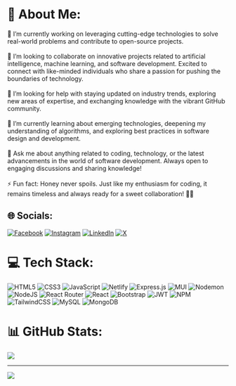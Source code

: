 # 💫 About Me:
🔭 I’m currently working on leveraging cutting-edge technologies to solve real-world problems and contribute to open-source projects.<br><br>👯 I’m looking to collaborate on innovative projects related to artificial intelligence, machine learning, and software development. Excited to connect with like-minded individuals who share a passion for pushing the boundaries of technology.<br><br>🤝 I’m looking for help with staying updated on industry trends, exploring new areas of expertise, and exchanging knowledge with the vibrant GitHub community.<br><br>🌱 I’m currently learning about emerging technologies, deepening my understanding of algorithms, and exploring best practices in software design and development.<br><br>💬 Ask me about anything related to coding, technology, or the latest advancements in the world of software development. Always open to engaging discussions and sharing knowledge!<br><br>⚡ Fun fact: Honey never spoils. Just like my enthusiasm for coding, it remains timeless and always ready for a sweet collaboration! 🍯✨


## 🌐 Socials:
[![Facebook](https://img.shields.io/badge/Facebook-%231877F2.svg?logo=Facebook&logoColor=white)](https://facebook.com/https://www.facebook.com/js.jaffarson.2000) [![Instagram](https://img.shields.io/badge/Instagram-%23E4405F.svg?logo=Instagram&logoColor=white)](https://instagram.com/https://www.instagram.com/jaffarson_js?igsh=MTVobnp0a3N0aWtkYw==) [![LinkedIn](https://img.shields.io/badge/LinkedIn-%230077B5.svg?logo=linkedin&logoColor=white)](https://linkedin.com/in/https://www.linkedin.com/in/jaffarson-j-s-bb11821aa/) [![X](https://img.shields.io/badge/X-black.svg?logo=X&logoColor=white)](https://x.com/https://twitter.com/Jaffarson_JS?t=mDGksHPeIUFvB3OH4PDzTw&s=09) 

# 💻 Tech Stack:
![HTML5](https://img.shields.io/badge/html5-%23E34F26.svg?style=for-the-badge&logo=html5&logoColor=white) ![CSS3](https://img.shields.io/badge/css3-%231572B6.svg?style=for-the-badge&logo=css3&logoColor=white) ![JavaScript](https://img.shields.io/badge/javascript-%23323330.svg?style=for-the-badge&logo=javascript&logoColor=%23F7DF1E) ![Netlify](https://img.shields.io/badge/netlify-%23000000.svg?style=for-the-badge&logo=netlify&logoColor=#00C7B7) ![Express.js](https://img.shields.io/badge/express.js-%23404d59.svg?style=for-the-badge&logo=express&logoColor=%2361DAFB) ![MUI](https://img.shields.io/badge/MUI-%230081CB.svg?style=for-the-badge&logo=mui&logoColor=white) ![Nodemon](https://img.shields.io/badge/NODEMON-%23323330.svg?style=for-the-badge&logo=nodemon&logoColor=%BBDEAD) ![NodeJS](https://img.shields.io/badge/node.js-6DA55F?style=for-the-badge&logo=node.js&logoColor=white) ![React Router](https://img.shields.io/badge/React_Router-CA4245?style=for-the-badge&logo=react-router&logoColor=white) ![React](https://img.shields.io/badge/react-%2320232a.svg?style=for-the-badge&logo=react&logoColor=%2361DAFB) ![Bootstrap](https://img.shields.io/badge/bootstrap-%238511FA.svg?style=for-the-badge&logo=bootstrap&logoColor=white) ![JWT](https://img.shields.io/badge/JWT-black?style=for-the-badge&logo=JSON%20web%20tokens) ![NPM](https://img.shields.io/badge/NPM-%23CB3837.svg?style=for-the-badge&logo=npm&logoColor=white) ![TailwindCSS](https://img.shields.io/badge/tailwindcss-%2338B2AC.svg?style=for-the-badge&logo=tailwind-css&logoColor=white) ![MySQL](https://img.shields.io/badge/mysql-%2300000f.svg?style=for-the-badge&logo=mysql&logoColor=white) ![MongoDB](https://img.shields.io/badge/MongoDB-%234ea94b.svg?style=for-the-badge&logo=mongodb&logoColor=white)
# 📊 GitHub Stats:
![](https://github-readme-stats.vercel.app/api/top-langs/?username=JaffarsonJS&theme=dark&hide_border=true&include_all_commits=false&count_private=false&layout=compact)

---
[![](https://visitcount.itsvg.in/api?id=JaffarsonJS&icon=0&color=0)](https://visitcount.itsvg.in)
